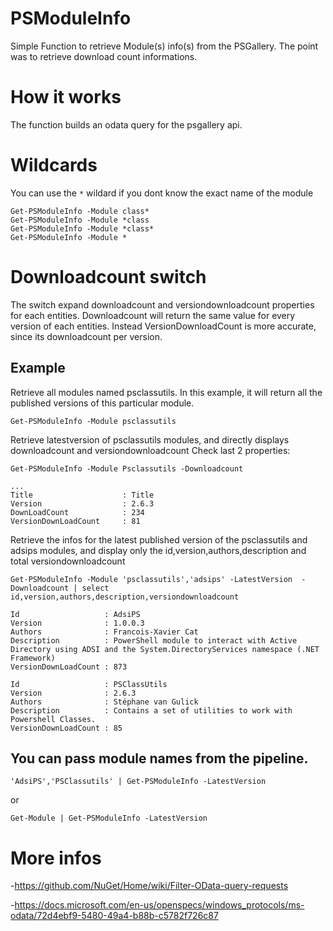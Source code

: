 # PSModuleInfo
Simple Function to retrieve Module(s) info(s) from the PSGallery. The point was to retrieve download count informations.

# How it works
The function builds an odata query for the psgallery api.

# Wildcards
You can use the ```*``` wildard if you dont know the exact name of the module
```
Get-PSModuleInfo -Module class*
Get-PSModuleInfo -Module *class
Get-PSModuleInfo -Module *class*
Get-PSModuleInfo -Module *
```


# Downloadcount switch
The switch expand downloadcount and versiondownloadcount properties for each entities.
Downloadcount will return the same value for every version of each entities. Instead VersionDownloadCount is more accurate, since its downloadcount per version.

## Example
Retrieve all modules named psclassutils. In this example, it will return all the published versions of this particular module.
```
Get-PSModuleInfo -Module psclassutils
```

Retrieve latestversion of psclassutils modules, and directly displays downloadcount and versiondownloadcount
Check last 2 properties:

```
Get-PSModuleInfo -Module Psclassutils -Downloadcount

...
Title                    : Title
Version                  : 2.6.3
DownLoadCount            : 234
VersionDownLoadCount     : 81
```

Retrieve the infos for the latest published version of the psclassutils and adsips modules, and display only the id,version,authors,description and total versiondownloadcount
```
Get-PSModuleInfo -Module 'psclassutils','adsips' -LatestVersion  -Downloadcount | select id,version,authors,description,versiondownloadcount

Id                   : AdsiPS
Version              : 1.0.0.3
Authors              : Francois-Xavier Cat
Description          : PowerShell module to interact with Active Directory using ADSI and the System.DirectoryServices namespace (.NET Framework)
VersionDownLoadCount : 873

Id                   : PSClassUtils
Version              : 2.6.3
Authors              : Stéphane van Gulick
Description          : Contains a set of utilities to work with Powershell Classes.
VersionDownLoadCount : 85
```

## You can pass module names from the pipeline.
```
'AdsiPS','PSClassutils' | Get-PSModuleInfo -LatestVersion
```
or
```
Get-Module | Get-PSModuleInfo -LatestVersion
```

# More infos
-https://github.com/NuGet/Home/wiki/Filter-OData-query-requests

-https://docs.microsoft.com/en-us/openspecs/windows_protocols/ms-odata/72d4ebf9-5480-49a4-b88b-c5782f726c87

